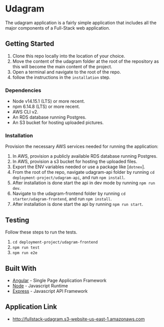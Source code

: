 # Udagram

The udagram application is a fairly simple application that includes all the major components of a Full-Stack web application.

## Getting Started

1. Clone this repo locally into the location of your choice.
2. Move the content of the udagram folder at the root of the repository as this will become the main content of the project.
3. Open a terminal and navigate to the root of the repo.
4. follow the instructions in the `installation` step.

### Dependencies

- Node v14.15.1 (LTS) or more recent.
- npm 6.14.8 (LTS) or more recent.
- AWS CLI v2.
- An RDS database running Postgres.
- An S3 bucket for hosting uploaded pictures.

### Installation

Provision the necessary AWS services needed for running the application:

1. In AWS, provision a publicly available RDS database running Postgres.
2. In AWS, provision a s3 bucket for hosting the uploaded files.
3. Export the ENV variables needed or use a package like [`dotnev`].
4. From the root of the repo, navigate udagram-api folder by running `cd deployment-project/udagram-api`, and run `npm install`.
5. After installation is done start the api in dev mode by running `npm run dev`.
6. Navigate to the udagram-frontend folder by running `cd starter/udagram-frontend`, and run `npm install`.
7. After installation is done start the api by running `npm run start`.

## Testing

Follow these steps to run the tests.

1. `cd deployment-project/udagram-frontend`
1. `npm run test`
1. `npm run e2e`

## Built With

- [Angular](https://angular.io/) - Single Page Application Framework
- [Node](https://nodejs.org) - Javascript Runtime
- [Express](https://expressjs.com/) - Javascript API Framework

## Application Link

- http://fullstack-udagram.s3-website-us-east-1.amazonaws.com
